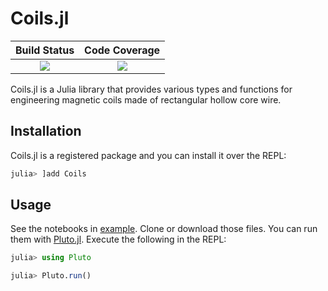 # Coils.jl

| **Build Status**                          | **Code Coverage**               |
|:-----------------------------------------:|:-------------------------------:|
| [![][CI-img]][CI-url] | [![][codecov-img]][codecov-url] |

Coils.jl is a Julia library that provides various types and functions for engineering magnetic coils made of rectangular hollow core wire.

## Installation

Coils.jl is a registered package and you can install it over the REPL:
```julia
julia> ]add Coils
```

## Usage
See the notebooks in [example](examples/). Clone or download those files. You can run them with [Pluto.jl](https://github.com/fonsp/Pluto.jl). Execute the following in the REPL:
```julia
julia> using Pluto

julia> Pluto.run()
```


[CI-img]: https://github.com/rydyb/Coils.jl/actions/workflows/ci.yml/badge.svg
[CI-url]: https://github.com/rydyb/Coils.jl/actions/workflows/ci.yml

[codecov-img]:  https://codecov.io/gh/rydyb/Coils.jl/branch/main/graph/badge.svg?token=CNF55N4HDZ
[codecov-url]: https://codecov.io/gh/rydyb/Coils.jl
